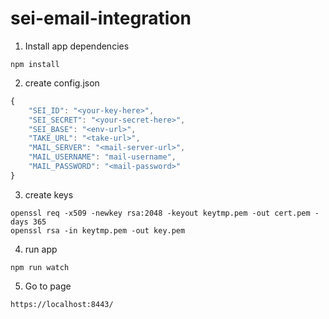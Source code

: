 # sei-email-integration

1. Install app dependencies
```
npm install
```

2. create config.json
```javascript
{
    "SEI_ID": "<your-key-here>",
    "SEI_SECRET": "<your-secret-here>",
    "SEI_BASE": "<env-url>",
    "TAKE_URL": "<take-url>",
    "MAIL_SERVER": "<mail-server-url>",
    "MAIL_USERNAME": "mail-username",
    "MAIL_PASSWORD": "<mail-password>"
}
```

3. create keys
```
openssl req -x509 -newkey rsa:2048 -keyout keytmp.pem -out cert.pem -days 365
openssl rsa -in keytmp.pem -out key.pem
```

4. run app
```
npm run watch
```

5. Go to page
```
https://localhost:8443/
```